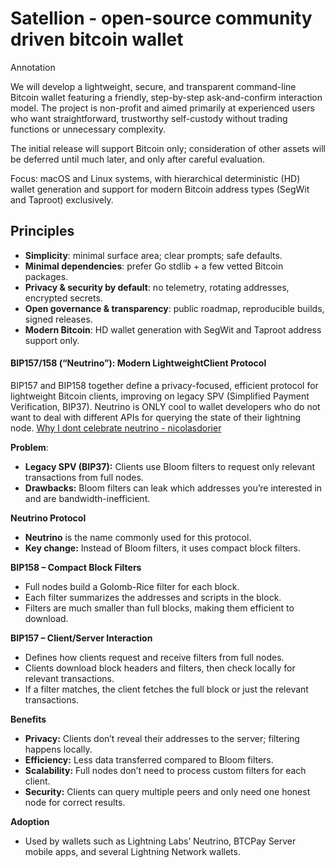 # Satellion - open-source community driven bitcoin wallet

Annotation

We will develop a lightweight, secure, and transparent command-line Bitcoin wallet featuring a friendly, step-by-step ask-and-confirm interaction model. The project is non-profit and aimed primarily at experienced users who want straightforward, trustworthy self-custody without trading functions or unnecessary complexity.

The initial release will support Bitcoin only; consideration of other assets will be deferred until much later, and only after careful evaluation.

Focus: macOS and Linux systems, with hierarchical deterministic (HD) wallet generation and support for modern Bitcoin address types (SegWit and Taproot) exclusively.

## Principles

* **Simplicity**: minimal surface area; clear prompts; safe defaults.
* **Minimal dependencies**: prefer Go stdlib + a few vetted Bitcoin packages.
* **Privacy & security by default**: no telemetry, rotating addresses, encrypted secrets.
* **Open governance & transparency**: public roadmap, reproducible builds, signed releases.
* **Modern Bitcoin**: HD wallet generation with SegWit and Taproot address support only.

#### BIP157/158 (“Neutrino”): Modern LightweightClient Protocol

BIP157 and BIP158 together define a privacy-focused, efficient protocol for lightweight Bitcoin clients, improving on legacy SPV (Simplified Payment Verification, BIP37).
Neutrino is ONLY cool to wallet developers who do not want to deal with different APIs for querying the state of their lightning node. [Why I dont celebrate neutrino - nicolasdorier ](https://medium.com/@nicolasdorier/why-i-dont-celebrate-neutrino-206bafa5fda0)

**Problem**:

- **Legacy SPV (BIP37):** Clients use Bloom filters to request only relevant transactions from full nodes.
- **Drawbacks:** Bloom filters can leak which addresses you’re interested in and are bandwidth-inefficient.

**Neutrino Protocol**

- **Neutrino** is the name commonly used for this protocol.
- **Key change:** Instead of Bloom filters, it uses compact block filters.

**BIP158 – Compact Block Filters**

- Full nodes build a Golomb-Rice filter for each block.
- Each filter summarizes the addresses and scripts in the block.
- Filters are much smaller than full blocks, making them efficient to download.

**BIP157 – Client/Server Interaction**

- Defines how clients request and receive filters from full nodes.
- Clients download block headers and filters, then check locally for relevant transactions.
- If a filter matches, the client fetches the full block or just the relevant transactions.

**Benefits**

- **Privacy:** Clients don’t reveal their addresses to the server; filtering happens locally.
- **Efficiency:** Less data transferred compared to Bloom filters.
- **Scalability:** Full nodes don’t need to process custom filters for each client.
- **Security:** Clients can query multiple peers and only need one honest node for correct results.

**Adoption**

- Used by wallets such as Lightning Labs’ Neutrino, BTCPay Server mobile apps, and several Lightning Network wallets.
